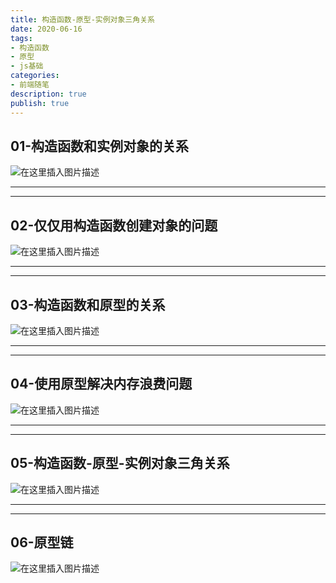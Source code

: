 ```yaml
---
title: 构造函数-原型-实例对象三角关系
date: 2020-06-16
tags: 
- 构造函数
- 原型
- js基础
categories: 
- 前端随笔
description: true
publish: true
---
```


## 01-构造函数和实例对象的关系
![在这里插入图片描述](https://img-blog.csdnimg.cn/2020040110110360.png?x-oss-process=image/watermark,type_ZmFuZ3poZW5naGVpdGk,shadow_10,text_aHR0cHM6Ly9ibG9nLmNzZG4ubmV0L3d1ajE5MzU=,size_16,color_FFFFFF,t_70)

<hr><hr>

## 02-仅仅用构造函数创建对象的问题
![在这里插入图片描述](https://img-blog.csdnimg.cn/20200401101140876.png?x-oss-process=image/watermark,type_ZmFuZ3poZW5naGVpdGk,shadow_10,text_aHR0cHM6Ly9ibG9nLmNzZG4ubmV0L3d1ajE5MzU=,size_16,color_FFFFFF,t_70)

<hr><hr>

## 03-构造函数和原型的关系
![在这里插入图片描述](https://img-blog.csdnimg.cn/20200401101221596.png?x-oss-process=image/watermark,type_ZmFuZ3poZW5naGVpdGk,shadow_10,text_aHR0cHM6Ly9ibG9nLmNzZG4ubmV0L3d1ajE5MzU=,size_16,color_FFFFFF,t_70)

<hr><hr>

## 04-使用原型解决内存浪费问题
![在这里插入图片描述](https://img-blog.csdnimg.cn/20200401101250317.png?x-oss-process=image/watermark,type_ZmFuZ3poZW5naGVpdGk,shadow_10,text_aHR0cHM6Ly9ibG9nLmNzZG4ubmV0L3d1ajE5MzU=,size_16,color_FFFFFF,t_70)
<hr><hr>

## 05-构造函数-原型-实例对象三角关系
![在这里插入图片描述](https://img-blog.csdnimg.cn/20200401101311588.png?x-oss-process=image/watermark,type_ZmFuZ3poZW5naGVpdGk,shadow_10,text_aHR0cHM6Ly9ibG9nLmNzZG4ubmV0L3d1ajE5MzU=,size_16,color_FFFFFF,t_70)
<hr><hr>

## 06-原型链
![在这里插入图片描述](https://img-blog.csdnimg.cn/20200401101340440.png?x-oss-process=image/watermark,type_ZmFuZ3poZW5naGVpdGk,shadow_10,text_aHR0cHM6Ly9ibG9nLmNzZG4ubmV0L3d1ajE5MzU=,size_16,color_FFFFFF,t_70)